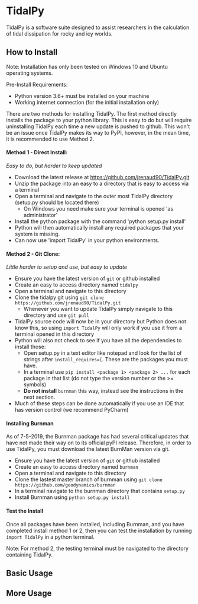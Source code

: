 # TidalPy
TidalPy is a software suite designed to assist researchers in the calculation of tidal dissipation for rocky and icy worlds. 

## How to Install
Note: Installation has only been tested on Windows 10 and Ubuntu operating systems.

Pre-Install Requirements:
* Python version 3.6+ must be installed on your machine
* Working internet connection (for the initial installation only)

There are two methods for installing TidalPy. The first method directly installs the package to your python library. This is easy to do but will require uninstalling TidalPy each time a new update is pushed to github. This won't be an issue once TidalPy makes its way to PyPI, however, in the mean time, it is recommended to use Method 2. 
#### Method 1 - Direct Install:
_Easy to do, but harder to keep updated_
* Download the latest release at https://github.com/jrenaud90/TidalPy.git
* Unzip the package into an easy to a directory that is easy to access via a terminal
* Open a terminal and navigate to the outer most TidalPy directory (setup.py should be located there)
    * On Windows you need make sure your terminal is opened 'as administrator'
* Install the python package with the command 'python setup.py install'
* Python will then automatically install any required packages that your system is missing.
* Can now use 'import TidalPy' in your python environments.

#### Method 2 - Git Clone:
_Little harder to setup and use, but easy to update_
* Ensure you have the latest version of `git` or github installed
* Create an easy to access directory named `tidalpy`
* Open a terminal and navigate to this directory
* Clone the tidalpy git using `git clone https://github.com/jrenaud90/TidalPy.git`
    * Whenever you want to update TidalPy simply navigate to this directory and use `git pull`
* TidalPy source code will now be in your directory but Python does not know this, so using `import TidalPy` will only work if you use it from a terminal opened in this directory
* Python will also not check to see if you have all the dependencies to install those:
    * Open setup.py in a text editor like notepad and look for the list of strings after `install_requires=[`. These are the packages you must have.
    * In a terminal use `pip install <package 1> <package 2> ...` for each package in that list (do not type the version number or the >= symbols)
    * **Do not install** `burnman` this way, instead see the instructions in the next section.
* Much of these steps can be done automatically if you use an IDE that has version control (we recommend PyCharm)

#### Installing Burnman
As of 7-5-2019, the Burnman package has had several critical updates that have not made their way on to its official pyPI release. Therefore, in order to use TidalPy, you must download the latest BurnMan version via git.
* Ensure you have the latest version of `git` or github installed
* Create an easy to access directory named `burnman`
* Open a terminal and navigate to this directory
* Clone the lastest master branch of burnman using `git clone https://github.com/geodynamics/burnman`
* In a terminal navigate to the burnman directory that contains `setup.py`
* Install Burnman using `python setup.py install`

#### Test the Install
Once all packages have been installed, including Burnman, and you have completed install method 1 or 2, then you can test the installation by running `import TidalPy` in a python terminal.

Note: For method 2, the testing terminal must be navigated to the directory containing TidalPy.

## Basic Usage

## More Usage
